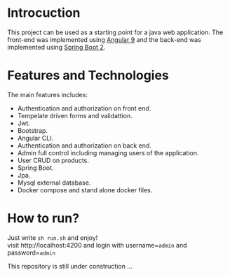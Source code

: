 # Introcuction
This project can be used as a starting point for a java web application.
The front-end was implemented using [Angular 9](https://angular.io/) and the back-end was implemented using [Spring Boot 2](https://spring.io/projects/spring-boot).

# Features and Technologies
The main features includes:
- Authentication and authorization on front end.
- Tempelate driven forms and validattion.
- Jwt.
- Bootstrap.
- Angular CLI.
- Authentication and authorization on back end.
- Admin full control including managing users of the application.
- User CRUD on products.
- Spring Boot.
- Jpa.
- Mysql external database.
- Docker compose and stand alone docker files.

# How to run?
Just write `sh run.sh` and enjoy! </br> 
visit http://localhost:4200 and login with username=`admin` and password=`admin`


This repository is still under construction ...
